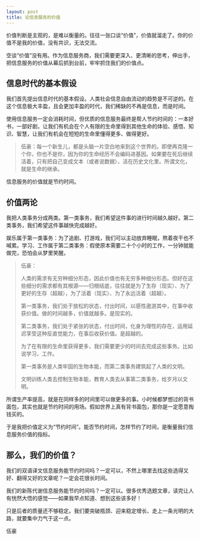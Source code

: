```yaml
---
layout: post
title: 论信息服务的价值
---
```


价值判断是主观的，是难以衡量的。往往一张口谈“价值”，价值就溜走了。你的价值不是我的价值，没有共识，无法交流。

空谈“价值”没有用。作为信息服务商，我们需要更深入、更清晰的思考，伸出手，把信息服务的价值从幕后抓到台前，牢牢抓住我们的价值点。

## 信息时代的基本假设

我们首先提出信息时代的基本假设。人类社会信息自由流动的趋势是不可逆的。在这个信息极大丰盈，且会更加丰盈的时代，我们稀缺的不再是信息，而是时间。

使用信息服务一定会消耗时间，但优质的信息服务最终是帮人节约时间的：一本好书，一部好剧，让我们有机会在个人有限的生命里得到其他生命的体验、感悟、知识、智慧，让我们有机会在短短的生命里懂得更多、做得更好。

>  伍豪：每一个新生儿，都是头脑一片空白地来到这个世界的。即使再克隆一个你，你也不是你，因为你的生命经历不会编码进基因。如果要在死后继续活着，只有把自己变成文本（或者说数据），活在历史文化里。所谓文化，就是生命的继承。

信息服务的价值就是节约时间。

## 价值两论

我把人类事务分成两类。第一类事务，我们希望这件事的进行时间越久越好。第二类事务，我们希望这件事越快完成越好。

娱乐属于第一类事务：为了追剧、打游戏，我们可以主动放弃睡眠，熬着夜干也不喊累。学习、工作属于第二类事务：假使原本需要二十个小时的工作，一分钟就能做完，恐怕会从梦里笑醒。

> 伍豪：
>
> 人类的需求有无穷种细分形态，因此价值也有无穷多种细分形态。但好在这些细分的需求都有其根源——归根结底，往往就是为了生存（现实）、为了更好的生存（超越），为了活着（现实）、为了永远活着（超越）。
>
> 第一类事务，我们处于放松的状态，付出时间，以感性遨游其中，在事中收获价值。做的时间越多，价值就越多。是现实的。
>
> 第二类事务，我们处于紧张的状态，付出时间，化身为理性的存在，运用延迟享受这种反直觉能力，在事后收获价值。是超越的。
>
> 为了在有限的生命里获得更多，我们需要更少的时间去完成这些事务。比如说学习，工作。
>
> 第一类事务是人类牢固的生物本能，而第二类事务建筑起了人类的文明。
>
> 文明训练人类去控制生物本能，教育人类去从事第二类事务，给岁月以文明。

所谓生产率提高，就是在同样多的时间里可以做更多的事。小时候都梦想过的背书面包，其实也就是节约时间的用场。假如世界上真有背书面包，那你是一定愿意掏钱买的。

于是我把价值定义为“节约时间”。能否节约时间，怎样节约了时间，是衡量我们信息服务价值的指标。

## 那么，我们的价值？

我们的双语译文信息服务能节约时间吗？一定可以，不然上哪里去找这些选得又好、翻得又好的文章呢？一定会花很长时间。

我们的新陈代谢信息服务能节约时间吗？一定可以。很多优秀选题文章，读完让人有恍然大悟的感觉——如果我早点知道、想到这些该多好！

只是后者的质量还不够稳定。我们要突破瓶颈、迎来稳定增长、走上一条光明的大路，就要集中力气于这一点。

伍豪